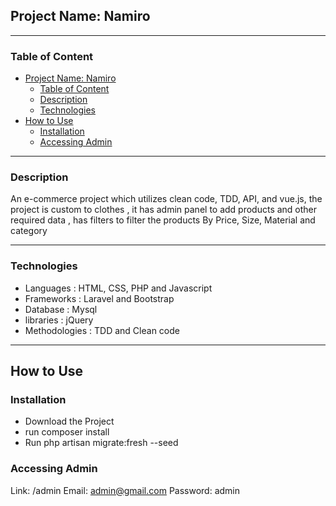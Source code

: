 ## Project Name: Namiro

-----

### Table of Content

- [Project Name: Namiro](#project-name-namiro)
  - [Table of Content](#table-of-content)
  - [Description](#description)
  - [Technologies](#technologies)
- [How to Use](#how-to-use)
  - [Installation](#installation)
  - [Accessing Admin](#accessing-admin)

-----

### Description
An e-commerce project which utilizes clean code, TDD, API, and vue.js, the project is custom to clothes , it has admin panel to add products and other required data , has filters to filter the products By Price, Size, Material and category

-----

### Technologies
- Languages : HTML, CSS, PHP and Javascript
- Frameworks : Laravel and Bootstrap
- Database : Mysql
- libraries : jQuery
- Methodologies : TDD and Clean code

-----

## How to Use 

### Installation 
- Download the Project
- run composer install 
- Run php artisan migrate:fresh --seed

### Accessing Admin 
Link: /admin
Email: admin@gmail.com
Password: admin